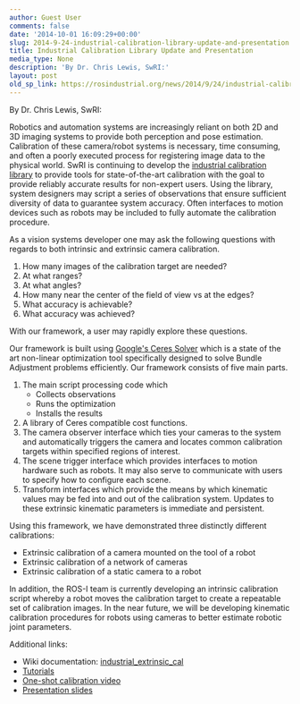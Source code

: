 ```yaml
---
author: Guest User
comments: false
date: '2014-10-01 16:09:29+00:00'
slug: 2014-9-24-industrial-calibration-library-update-and-presentation
title: Industrial Calibration Library Update and Presentation
media_type: None
description: 'By Dr. Chris Lewis, SwRI:'
layout: post
old_sp_link: https://rosindustrial.org/news/2014/9/24/industrial-calibration-library-update-and-presentation
---
```




By Dr. Chris Lewis, SwRI:

Robotics and automation systems are increasingly reliant on both 2D and 3D imaging systems to provide both perception and pose estimation. Calibration of these camera/robot systems is necessary, time consuming, and often a poorly executed process for registering image data to the physical world. SwRI is continuing to develop the [industrial calibration library](http://wiki.ros.org/industrial_extrinsic_cal) to provide tools for state-of-the-art calibration with the goal to provide reliably accurate results for non-expert users. Using the library, system designers may script a series of observations that ensure sufficient diversity of data to guarantee system accuracy. Often interfaces to motion devices such as robots may be included to fully automate the calibration procedure.

As a vision systems developer one may ask the following questions with regards to both intrinsic and extrinsic camera calibration.

1. How many images of the calibration target are needed?
2. At what ranges?
3. At what angles?
4. How many near the center of the field of view vs at the edges?
5. What accuracy is achievable?
6. What accuracy was achieved?

With our framework, a user may rapidly explore these questions.

Our framework is built using [Google's Ceres Solver](http://ceres-solver.org/) which is a state of the art non-linear optimization tool specifically designed to solve Bundle Adjustment problems efficiently. Our framework consists of five main parts.

1. The main script processing code which
	* Collects observations
	* Runs the optimization
	* Installs the results
2. A library of Ceres compatible cost functions.
3. The camera observer interface which ties your cameras to the system and automatically triggers the camera and locates common calibration targets within specified regions of interest.
4. The scene trigger interface which provides interfaces to motion hardware such as robots. It may also serve to communicate with users to specify how to configure each scene.
5. Transform interfaces which provide the means by which kinematic values may be fed into and out of the calibration system. Updates to these extrinsic kinematic parameters is immediate and persistent.

Using this framework, we have demonstrated three distinctly different calibrations:

* Extrinsic calibration of a camera mounted on the tool of a robot
* Extrinsic calibration of a network of cameras
* Extrinsic calibration of a static camera to a robot

In addition, the ROS-I team is currently developing an intrinsic calibration script whereby a robot moves the calibration target to create a repeatable set of calibration images. In the near future, we will be developing kinematic calibration procedures for robots using cameras to better estimate robotic joint parameters.

Additional links:

* Wiki documentation: [industrial\_extrinsic\_cal](http://wiki.ros.org/industrial_extrinsic_cal)
* [Tutorials](http://wiki.ros.org/industrial_extrinsic_cal/Tutorials)
* [One-shot calibration video](http://youtu.be/AMMNXYtox_E)
* [Presentation slides](http://roscon.ros.org/2014/wp-content/uploads/2014/07/LewisPresentation.pdf)

